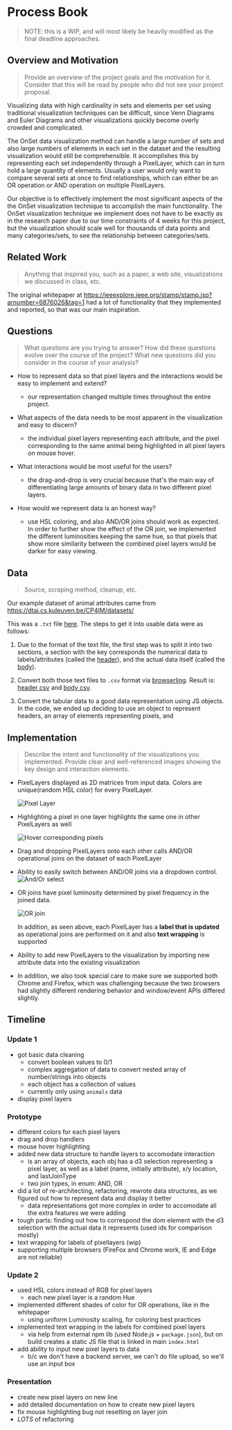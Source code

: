 # Process Book

> NOTE: this is a WIP, and will most likely be heavily modified as the final deadline approaches.



Overview and Motivation
---
> Provide an overview of the project goals and the motivation for it. Consider that this will be read by people who did not see your project proposal.

Visualizing data with high cardinality in sets and elements per set using traditional visualization techniques can be difficult, since Venn Diagrams and Euler Diagrams and other visualizations quickly become overly crowded and complicated.

The OnSet data visualization method can handle a large number of sets and also large numbers of elements in each set in the dataset and the resulting visualization would still be comprehensible. It accomplishes this by representing each set independently through a PixelLayer, which can in turn hold a large quantity of elements. Usually a user would only want to compare several sets at once to find relationships, which can either be an OR operation or AND operation on multiple PixelLayers.

Our objective is to effectively implement the most significant aspects of the the OnSet visualization technique to accomplish the main functionality. The OnSet visualization technique we implement does not have to be exactly as in the research paper due to our time constraints of 4 weeks for this project, but the visualization should scale well for thousands of data points and many categories/sets, to see the relationship between categories/sets.
    
Related Work
---
>Anything that inspired you, such as a paper, a web site, visualizations we discussed in class, etc.

The original whitepaper at https://ieeexplore.ieee.org/stamp/stamp.jsp?arnumber=6876026&tag=1 had a lot of functionality that they implemented and reported, so that was our main inspiration.
    
Questions
---
> What questions are you trying to answer? How did these questions evolve over the course of the project? What new questions did you consider in the course of your analysis?

- How to represent data so that pixel layers and the interactions would be easy to implement and extend?
    - our representation changed multiple times throughout the entire project.

- What aspects of the data needs to be most apparent in the visualization and easy to discern?
    - the individual pixel layers representing each attribute, and the pixel corresponding to the same animal being highlighted in all pixel layers on mouse hover.

- What interactions would be most useful for the users?
    - the drag-and-drop is very crucial because that's the main way of differentiating large amounts of binary data in two different pixel layers.

- How would we represent data is an honest way?
    - use HSL coloring, and also AND/OR joins should work as expected. In order to further show the effect of the OR join, we implemented the different luminosities keeping the same hue, so that pixels that show more similarity between the combined pixel layers would be darker for easy viewing.

Data
---
> Source, scraping method, cleanup, etc.
> 
Our example dataset of animal attributes came from https://dtai.cs.kuleuven.be/CP4IM/datasets/

This was a `.txt` file [here](/src/data/zoo-raw.txt). The steps to get it into usable data were as follows:

1. Due to the format of the text file, the first step was to split it into two sections, a section with the key corresponds the numerical data to labels/attributes (called the [header]((/src/data/zoo-header.txt))), and the actual data itself (called the [body](/src/data/zoo-body.txt)).
2. Convert both those text files to `.csv` format via [browserling](https://www.browserling.com/tools/text-to-csv). Result is:
   [header csv](/src/data/zoo-header.csv) and [body csv](src/data/zoo-body.csv).
   
3. Convert the tabular data to a good data representation using JS objects. In the code, we ended up deciding to use an object to represent headers, an array of elements representing pixels, and 

    
Implementation
---
> Describe the intent and functionality of the visualizations you implemented. Provide clear and well-referenced images showing the key design and interaction elements.


- PixelLayers displayed as 2D matrices from input data. Colors are unique(random HSL color) for every PixelLayer.
  
  ![Pixel Layer](./images/pixellayer.png)


- Highlighting a pixel in one layer highlights the same one in other PixelLayers as well
    
    ![Hover corresponding pixels](./images/hover.png)

- Drag and dropping PixelLayers onto each other calls AND/OR operational joins on the dataset of each PixelLayer

    

- Ability to easily switch between AND/OR joins via a dropdown control.
    ![And/Or select](./images/and-or.png)

- OR joins have pixel luminosity determined by pixel frequency in the joined data.
  
    ![OR join](./images/or.png)


    In addition, as seen above, each PixelLayer has a **label that is updated** as operational joins are performed on it and also **text wrapping** is supported


- Ability to add new PixelLayers to the visualization by importing new attribute data into the existing visualization


- In addition, we also took special care to make sure we supported both Chrome and Firefox, which was challenging because the two browsers had slightly different rendering behavior and window/event APIs differed slightly.


Timeline
---

### Update 1

- got basic data cleaning
  - convert boolean values to 0/1
  - complex aggregation of data to convert nested array of number/strings into objects
  - each object has a collection of values
  - currently only using `animals` data
- display pixel layers

### Prototype

- different colors for each pixel layers
- drag and drop handlers
- mouse hover highlighting
- added new data structure to handle layers to accomodate interaction
  - is an array of objects, each obj has a d3 selection representing a pixel layer, as well as a label (name, initially attribute), x/y location, and lastJoinType
  - two join types, in enum: AND, OR
- did a lot of re-architecting, refactoring, rewrote data structures, as we figured out how to represent data and display it better
  - data representations got more complex in order to accomodate all the extra features we were adding
- tough parts: finding out how to correspond the dom element with the d3 selection with the actual data it represents (used ids for comparison mostly)
- text wrapping for labels of pixellayers (wip)
- supporting multiple browsers (FireFox and Chrome work, IE and Edge are not reliable)

### Update 2

- used HSL colors instead of RGB for pixel layers
    - each new pixel layer is a random Hue
- implemented different shades of color for OR operations, like in the whitepaper
    - using uniform Luminosity scaling, for coloring best practices
- implemented text wrapping in the labels for combined pixel layers
    - via help from external npm lib (used Node.js + `package.json`), but on build creates a static JS file that is linked in main `index.html`
- add ability to input new pixel layers to data
    - b/c we don't have a backend server, we can't do file upload, so we'll use an input box

### Presentation

- create new pixel layers on new line
- add detailed documentation on how to create new pixel layers
- fix mouse highlighting bug not resetting on layer join
- _LOTS_ of refactoring
